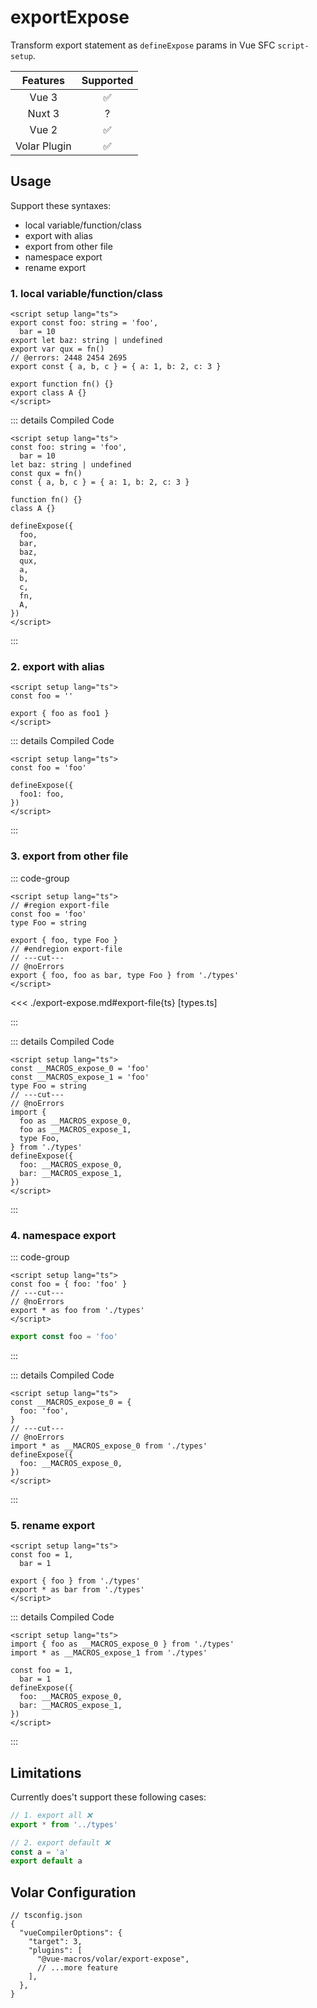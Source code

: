 # exportExpose <PackageVersion name="@vue-macros/export-expose" />

<StabilityLevel level="experimental" />

Transform export statement as `defineExpose` params in Vue SFC `script-setup`.

|   Features   |     Supported      |
| :----------: | :----------------: |
|    Vue 3     | :white_check_mark: |
|    Nuxt 3    |         ?          |
|    Vue 2     | :white_check_mark: |
| Volar Plugin | :white_check_mark: |

## Usage

Support these syntaxes:

- local variable/function/class
- export with alias
- export from other file
- namespace export
- rename export

### 1. local variable/function/class

```vue twoslash
<script setup lang="ts">
export const foo: string = 'foo',
  bar = 10
export let baz: string | undefined
export var qux = fn()
// @errors: 2448 2454 2695
export const { a, b, c } = { a: 1, b: 2, c: 3 }

export function fn() {}
export class A {}
</script>
```

::: details Compiled Code

```vue twoslash
<script setup lang="ts">
const foo: string = 'foo',
  bar = 10
let baz: string | undefined
const qux = fn()
const { a, b, c } = { a: 1, b: 2, c: 3 }

function fn() {}
class A {}

defineExpose({
  foo,
  bar,
  baz,
  qux,
  a,
  b,
  c,
  fn,
  A,
})
</script>
```

:::

### 2. export with alias

```vue twoslash
<script setup lang="ts">
const foo = ''

export { foo as foo1 }
</script>
```

::: details Compiled Code

```vue twoslash
<script setup lang="ts">
const foo = 'foo'

defineExpose({
  foo1: foo,
})
</script>
```

:::

### 3. export from other file

::: code-group

```vue [App.vue] twoslash
<script setup lang="ts">
// #region export-file
const foo = 'foo'
type Foo = string

export { foo, type Foo }
// #endregion export-file
// ---cut---
// @noErrors
export { foo, foo as bar, type Foo } from './types'
</script>
```

<<< ./export-expose.md#export-file{ts} [types.ts]

:::

::: details Compiled Code

```vue twoslash
<script setup lang="ts">
const __MACROS_expose_0 = 'foo'
const __MACROS_expose_1 = 'foo'
type Foo = string
// ---cut---
// @noErrors
import {
  foo as __MACROS_expose_0,
  foo as __MACROS_expose_1,
  type Foo,
} from './types'
defineExpose({
  foo: __MACROS_expose_0,
  bar: __MACROS_expose_1,
})
</script>
```

:::

### 4. namespace export

::: code-group

```vue [App.vue] twoslash
<script setup lang="ts">
const foo = { foo: 'foo' }
// ---cut---
// @noErrors
export * as foo from './types'
</script>
```

```ts [types.ts]
export const foo = 'foo'
```

:::

::: details Compiled Code

```vue twoslash
<script setup lang="ts">
const __MACROS_expose_0 = {
  foo: 'foo',
}
// ---cut---
// @noErrors
import * as __MACROS_expose_0 from './types'
defineExpose({
  foo: __MACROS_expose_0,
})
</script>
```

:::

### 5. rename export

```vue
<script setup lang="ts">
const foo = 1,
  bar = 1

export { foo } from './types'
export * as bar from './types'
</script>
```

::: details Compiled Code

```vue
<script setup lang="ts">
import { foo as __MACROS_expose_0 } from './types'
import * as __MACROS_expose_1 from './types'

const foo = 1,
  bar = 1
defineExpose({
  foo: __MACROS_expose_0,
  bar: __MACROS_expose_1,
})
</script>
```

:::

## Limitations

Currently does't support these following cases:

```ts
// 1. export all ❌
export * from '../types'

// 2. export default ❌
const a = 'a'
export default a
```

## Volar Configuration

```jsonc {6}
// tsconfig.json
{
  "vueCompilerOptions": {
    "target": 3,
    "plugins": [
      "@vue-macros/volar/export-expose",
      // ...more feature
    ],
  },
}
```
